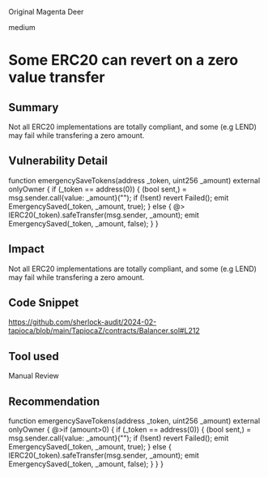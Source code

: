Original Magenta Deer

medium

# Some ERC20 can revert on a zero value transfer

## Summary
Not all ERC20 implementations are totally compliant, and some (e.g LEND) may fail while transfering a zero amount.


## Vulnerability Detail
function emergencySaveTokens(address _token, uint256 _amount) external onlyOwner {
        if (_token == address(0)) {
            (bool sent,) = msg.sender.call{value: _amount}("");
            if (!sent) revert Failed();
            emit EmergencySaved(_token, _amount, true);
        } else {
@>            IERC20(_token).safeTransfer(msg.sender, _amount);
            emit EmergencySaved(_token, _amount, false);
        }
    }

## Impact
Not all ERC20 implementations are totally compliant, and some (e.g LEND) may fail while transfering a zero amount.

## Code Snippet
https://github.com/sherlock-audit/2024-02-tapioca/blob/main/TapiocaZ/contracts/Balancer.sol#L212
## Tool used

Manual Review

## Recommendation
function emergencySaveTokens(address _token, uint256 _amount) external onlyOwner {
@>if (amount>0)
{
        if (_token == address(0)) {
            (bool sent,) = msg.sender.call{value: _amount}("");
            if (!sent) revert Failed();
            emit EmergencySaved(_token, _amount, true);
        } else {            IERC20(_token).safeTransfer(msg.sender, _amount);
            emit EmergencySaved(_token, _amount, false);
        }
    }
}